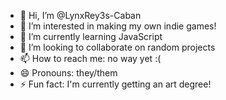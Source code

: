 - 👋 Hi, I’m @LynxRey3s-Caban
- 👀 I’m interested in making my own indie games!
- 🌱 I’m currently learning JavaScript
- 💞️ I’m looking to collaborate on random projects
- 📫 How to reach me: no way yet :(
- 😄 Pronouns: they/them
- ⚡ Fun fact: I'm currently getting an art degree!

<!---
LynxRey3s-Caban/LynxRey3s-Caban is a ✨ special ✨ repository because its `README.md` (this file) appears on your GitHub profile.
You can click the Preview link to take a look at your changes.
--->
